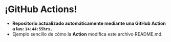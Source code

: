 # ¡GitHub Actions!
* **Repositorio actualizado automáticamente mediante una GitHub Action a las: `14:44:55hrs.`**
* Ejemplo sencillo de cómo la **Action** modifica este archivo README.md.
